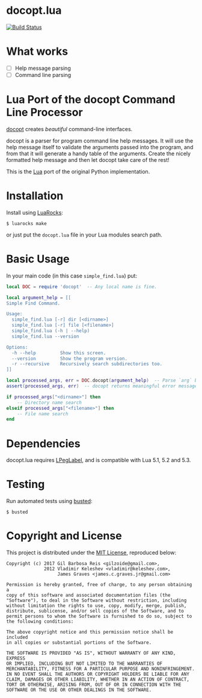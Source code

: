 # docopt.lua

[![Build Status](https://travis-ci.org/gilzoide/docopt.lua.svg?branch=master)](https://travis-ci.org/gilzoide/docopt.lua)

# What works

- [ ] Help message parsing
- [ ] Command line parsing

# Lua Port of the docopt Command Line Processor

[docopt](http://docopt.org) creates _beautiful_ command-line interfaces.

docopt is a parser for program command line help messages. It will use the
help message itself to validate the arguments passed into the program, and from
that it will generate a handy table of the arguments. Create the nicely
formatted help message and then let docopt take care of the rest!

This is the [Lua](http://www.lua.org) port of the original Python
implementation.

# Installation

Install using [LuaRocks](https://luarocks.org/):

	$ luarocks make

or just put the `docopt.lua` file in your Lua modules search path.

# Basic Usage

In your main code (in this case `simple_find.lua`) put:

```lua
local DOC = require 'docopt'  -- Any local name is fine.

local argument_help = [[
Simple Find Command.

Usage:
  simple_find.lua [-r] dir [<dirname>]
  simple_find.lua [-r] file [<filename>]
  simple_find.lua (-h | --help)
  simple_find.lua --version

Options:
  -h --help         Show this screen.
  --version         Show the program version.
  -r --recursive    Recursively search subdirectories too.
]]

local processed_args, err = DOC.docopt(argument_help)  -- Parse `arg` by default
assert(processed_args, err)  -- docopt returns meaningful error messages

if processed_args["<dirname>"] then
    -- Directory name search
elseif processed_args["<filename>"] then
    -- File name search
end
```

# Dependencies

docopt.lua requires [LPegLabel](https://github.com/sqmedeiros/lpeglabel/), and
is compatible with Lua 5.1, 5.2 and 5.3.

# Testing

Run automated tests using [busted](http://olivinelabs.com/busted/):

	$ busted

# Copyright and License

This project is distributed under the 
[MIT License](http://www.opensource.org/licenses/mit-license.html), 
reproduced below:
```
Copyright (c) 2017 Gil Barbosa Reis <gilzoide@gmail.com>,
              2012 Vladimir Keleshev <vladimir@keleshev.com>, 
                   James Graves <james.c.graves.jr@gmail.com>

Permission is hereby granted, free of charge, to any person obtaining a
copy of this software and associated documentation files (the
"Software"), to deal in the Software without restriction, including
without limitation the rights to use, copy, modify, merge, publish,
distribute, sublicense, and/or sell copies of the Software, and to
permit persons to whom the Software is furnished to do so, subject to
the following conditions:

The above copyright notice and this permission notice shall be included
in all copies or substantial portions of the Software.

THE SOFTWARE IS PROVIDED "AS IS", WITHOUT WARRANTY OF ANY KIND, EXPRESS
OR IMPLIED, INCLUDING BUT NOT LIMITED TO THE WARRANTIES OF
MERCHANTABILITY, FITNESS FOR A PARTICULAR PURPOSE AND NONINFRINGEMENT.
IN NO EVENT SHALL THE AUTHORS OR COPYRIGHT HOLDERS BE LIABLE FOR ANY
CLAIM, DAMAGES OR OTHER LIABILITY, WHETHER IN AN ACTION OF CONTRACT,
TORT OR OTHERWISE, ARISING FROM, OUT OF OR IN CONNECTION WITH THE
SOFTWARE OR THE USE OR OTHER DEALINGS IN THE SOFTWARE.
``` 
